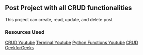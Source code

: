 ## Post Project with all CRUD functionalities

This project can create, read, update, and delete post

### Resources Used

[CRUD Youtube](https://www.youtube.com/watch?v=7sUEktXzxlA)
[Terminal Youtube](https://www.youtube.com/watch?v=lIVsa9tXdck&t=2297s)
[Python Functions Youtube](https://www.youtube.com/watch?v=V961_ncGTxg&t=11s)
[CRUD GeekforGeeks](https://www.geeksforgeeks.org/django-crud-create-retrieve-update-delete-function-based-views/)
